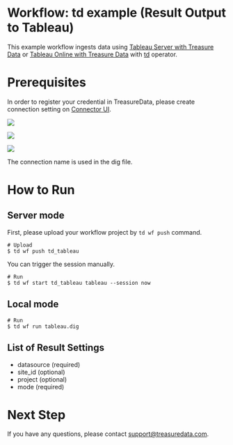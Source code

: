 # Workflow: td example (Result Output to Tableau)

This example workflow ingests data using [Tableau Server with Treasure Data](https://docs.treasuredata.com/articles/tableau-server) or [Tableau Online with Treasure Data](https://docs.treasuredata.com/articles/tableau-online) with [td](http://docs.digdag.io/operators/td.html) operator.

# Prerequisites

In order to register your credential in TreasureData, please create connection setting on [Connector UI](https://console.treasuredata.com/app/connections).

![](https://t.gyazo.com/teams/treasure-data/36e2c7e98f3b9b800417926c5fb4f6f6.png)

![](https://t.gyazo.com/teams/treasure-data/fcf8d3bf8776ce49486119c70881789a.png)

![](https://t.gyazo.com/teams/treasure-data/1f0d577b1ec1fdf6b25f140edbeaf5b6.png)

The connection name is used in the dig file.

# How to Run

## Server mode

First, please upload your workflow project by `td wf push` command.

    # Upload
    $ td wf push td_tableau

You can trigger the session manually.

    # Run
    $ td wf start td_tableau tableau --session now

## Local mode

    # Run
    $ td wf run tableau.dig

## List of Result Settings
- datasource (required)
- site_id (optional)
- project (optional)
- mode (required)

# Next Step

If you have any questions, please contact support@treasuredata.com.
